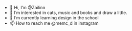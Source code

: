 - 👋 Hi, I’m @Zailinn
- 👀 I’m interested in cats, music and books and draw a little.
- 🌱 I’m currently learning design in the school
- 📫 How to reach me @memc_d in instagram

<!---
MoreiraMaria/MoreiraMaria is a ✨ special ✨ repository because its `README.md` (this file) appears on your GitHub profile.
You can click the Preview link to take a look at your changes.
--->
